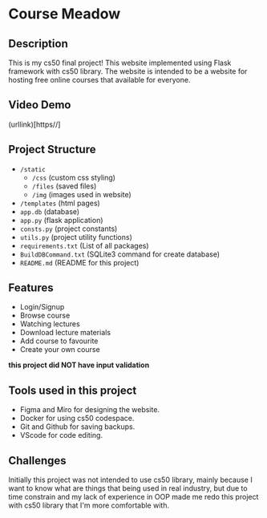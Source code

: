 # Course Meadow
## Description
This is my cs50 final project! This website implemented using Flask framework with cs50 library. The website is intended to be a website for hosting free online courses that available for everyone.
## Video Demo
(urllink)[https//]

## Project Structure
- ```/static```
    - ```/css``` (custom css styling)
    - ```/files``` (saved files)
    - ```/img``` (images used in website)
- ```/templates``` (html pages)
- ```app.db``` (database)
- ```app.py``` (flask application)
- ```consts.py``` (project constants)
- ```utils.py``` (project utility functions)
- ```requirements.txt``` (List of all packages)
- ```BuildDBCommand.txt``` (SQLite3 command for create database)
- ```README.md``` (README for this project)

## Features
- Login/Signup
- Browse course
- Watching lectures
- Download lecture materials
- Add course to favourite
- Create your own course

**this project did NOT have input validation**

## Tools used in this project
- Figma and Miro for designing the website.
- Docker for using cs50 codespace.
- Git and Github for saving backups.
- VScode for code editing.

## Challenges
Initially this project was not intended to use cs50 library, mainly because I want to know what are things that being used in real industry, but due to time constrain and my lack of experience in OOP made me redo this project with cs50 library that I'm more comfortable with.




